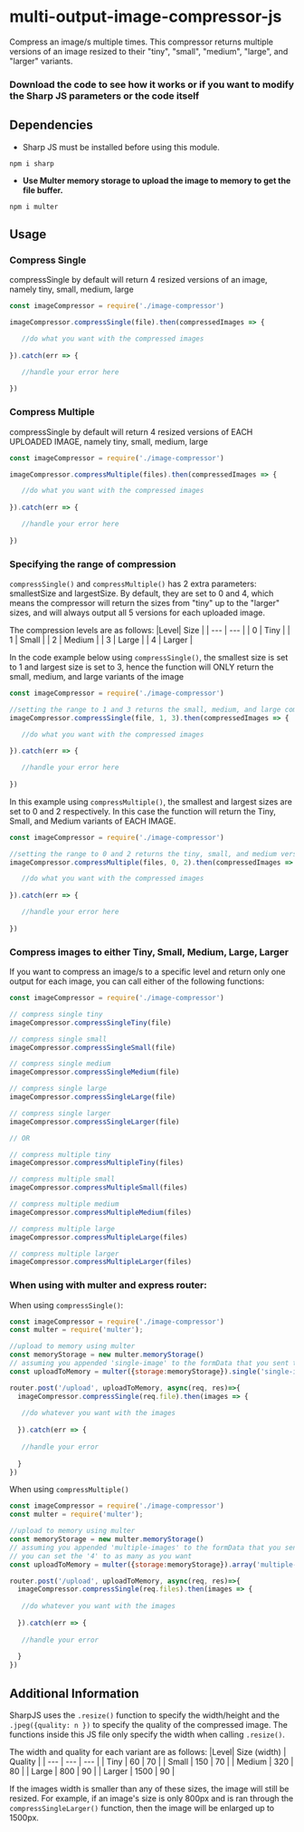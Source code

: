 # multi-output-image-compressor-js
Compress an image/s multiple times. This compressor returns multiple versions of an image resized to their "tiny", "small", "medium", "large", and "larger" variants. 

### Download the code to see how it works or if you want to modify the Sharp JS parameters or the code itself

## Dependencies

- Sharp JS must be installed before using this module.
```npm
npm i sharp
```
- __Use Multer memory storage to upload the image to memory to get the file buffer.__
```npm
npm i multer
```

## Usage

### __Compress Single__
compressSingle by default will return 4 resized versions of an image, namely tiny, small, medium, large  
```javascript
const imageCompressor = require('./image-compressor')

imageCompressor.compressSingle(file).then(compressedImages => {

   //do what you want with the compressed images
   
}).catch(err => {

   //handle your error here
   
})
```

### __Compress Multiple__
compressSingle by default will return 4 resized versions of EACH UPLOADED IMAGE, namely tiny, small, medium, large  
```javascript
const imageCompressor = require('./image-compressor')

imageCompressor.compressMultiple(files).then(compressedImages => {

   //do what you want with the compressed images
   
}).catch(err => {

   //handle your error here
   
})
```

### __Specifying the range of compression__
```compressSingle()``` and ```compressMultiple()``` has 2 extra parameters: smallestSize and largestSize. By default, they are set to 0 and 4, which means the compressor will return the sizes from "tiny" up to the "larger" sizes, and will always output all 5 versions for each uploaded image.

The compression levels are as follows:
|Level|   Size    |
| ---      | ---       |
| 0 | Tiny |
| 1 | Small |
| 2 | Medium |
| 3 | Large |
| 4 | Larger |

In the code example below using ```compressSingle()```, the smallest size is set to 1 and largest size is set to 3, hence the function will ONLY return the small, medium, and large variants of the image
```javascript
const imageCompressor = require('./image-compressor')

//setting the range to 1 and 3 returns the small, medium, and large compressed images
imageCompressor.compressSingle(file, 1, 3).then(compressedImages => {

   //do what you want with the compressed images
   
}).catch(err => {

   //handle your error here
   
})
```

In this example using ```compressMultiple()```,  the smallest and largest sizes are set to 0 and 2 respectively. In this case the function will return the Tiny, Small, and Medium variants of EACH IMAGE.
```javascript
const imageCompressor = require('./image-compressor')

//setting the range to 0 and 2 returns the tiny, small, and medium versions for each image uploaded
imageCompressor.compressMultiple(files, 0, 2).then(compressedImages => {

   //do what you want with the compressed images
   
}).catch(err => {

   //handle your error here
   
})
```

### __Compress images to either Tiny, Small, Medium, Large, Larger__
If you want to compress an image/s to a specific level and return only one output for each image, you can call either of the following functions:
```javascript
const imageCompressor = require('./image-compressor')

// compress single tiny
imageCompressor.compressSingleTiny(file)

// compress single small
imageCompressor.compressSingleSmall(file)

// compress single medium
imageCompressor.compressSingleMedium(file)

// compress single large
imageCompressor.compressSingleLarge(file)

// compress single larger
imageCompressor.compressSingleLarger(file)

// OR 

// compress multiple tiny
imageCompressor.compressMultipleTiny(files)

// compress multiple small
imageCompressor.compressMultipleSmall(files)

// compress multiple medium
imageCompressor.compressMultipleMedium(files)

// compress multiple large
imageCompressor.compressMultipleLarge(files)

// compress multiple larger
imageCompressor.compressMultipleLarger(files)

```

### __When using with multer and express router:__

When using ```compressSingle()```:
```javascript
const imageCompressor = require('./image-compressor')
const multer = require('multer');

//upload to memory using multer
const memoryStorage = new multer.memoryStorage()
// assuming you appended 'single-image' to the formData that you sent to the server. Call this whatever you want before sending
const uploadToMemory = multer({storage:memoryStorage}).single('single-image') 

router.post('/upload', uploadToMemory, async(req, res)=>{ 
  imageCompressor.compressSingle(req.file).then(images => {
  
   //do whatever you want with the images
   
  }).catch(err => { 
  
   //handle your error
   
  }
})

```

When using ```compressMultiple()```
```javascript
const imageCompressor = require('./image-compressor')
const multer = require('multer');

//upload to memory using multer
const memoryStorage = new multer.memoryStorage()
// assuming you appended 'multiple-images' to the formData that you sent to the server. Call this whatever you want before sending
// you can set the '4' to as many as you want
const uploadToMemory = multer({storage:memoryStorage}).array('multiple-images', 4)

router.post('/upload', uploadToMemory, async(req, res)=>{ 
  imageCompressor.compressSingle(req.files).then(images => {
  
   //do whatever you want with the images
   
  }).catch(err => { 
  
   //handle your error
   
  }
})

```


## __Additional Information__
SharpJS uses the ```.resize()``` function to specify the width/height and the ```.jpeg({quality: n })``` to specify the quality of the compressed image. The functions inside this JS file only specify the width when calling ```.resize()```.

The width and quality for each variant are as follows:
|Level|   Size (width) | Quality |
| ---  | ---  | ---  |
| Tiny | 60 | 70 |
| Small | 150 | 70 |
| Medium | 320 | 80 |
| Large | 800 | 90 |
| Larger | 1500 | 90 |

If the images width is smaller than any of these sizes, the image will still be resized. For example, if an image's size is only 800px and is ran through the ```compressSingleLarger()``` function, then the image will be enlarged up to 1500px. 

